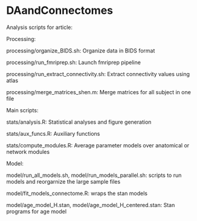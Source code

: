 # DAandConnectomes
Analysis scripts for article: 

Processing:

processing/organize_BIDS.sh: Organize data in BIDS format

processing/run_fmriprep.sh: Launch fmriprep pipeline

processing/run_extract_connectivity.sh: Extract connectivity values using atlas 

processing/merge_matrices_shen.m: Merge matrices for all subject in one file

Main scripts:

stats/analysis.R: Statistical analyses and figure generation

stats/aux_funcs.R: Auxiliary functions

stats/compute_modules.R: Average parameter models over anatomical or network modules

Model:

model/run_all_models.sh, model/run_models_parallel.sh: scripts to run models and reorgarnize the large sample files

model/fit_models_connectome.R: wraps the stan models

model/age_model_H.stan, model/age_model_H_centered.stan: Stan programs for age model
